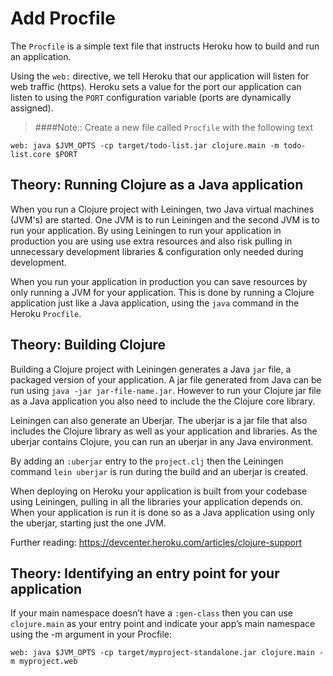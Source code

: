 # Add Procfile
The `Procfile` is a simple text file that instructs Heroku how to build and run an application.

Using the `web:` directive, we tell Heroku that our application will listen for web traffic (https).  Heroku sets a value for the port our application can listen to using the `PORT` configuration variable (ports are dynamically assigned).

> ####Note:: Create a new file called `Procfile` with the following text

```
web: java $JVM_OPTS -cp target/todo-list.jar clojure.main -m todo-list.core $PORT
```

## Theory: Running Clojure as a Java application

When you run a Clojure project with Leiningen, two Java virtual machines (JVM's) are started.  One JVM is to run Leiningen and the second JVM is to run your application.  By using Leiningen to run your application in production you are using use extra resources and also risk pulling in unnecessary development libraries & configuration only needed during development.

When you run your application in production you can save resources by only running a JVM for your application.  This is done by running a Clojure application just like a Java application, using the `java` command in the Heroku `Procfile`.


## Theory: Building Clojure

Building a Clojure project with Leiningen generates a Java `jar` file, a packaged version of your application.  A jar file generated from Java can be run using `java -jar jar-file-name.jar`.  However to run your Clojure jar file as a Java application you also need to include the the Clojure core library.

Leiningen can also generate an Uberjar.  The uberjar is a jar file that also includes the Clojure library as well as your application and libraries.  As the uberjar contains Clojure, you can run an uberjar in any Java environment.

By adding an `:uberjar` entry to the `project.clj` then the Leiningen command `lein uberjar` is run during the build and an uberjar is created.

When deploying on Heroku your application is built from your codebase using Leiningen, pulling in all the libraries your application depends on.  When your application is run it is done so as a Java application using only the uberjar, starting just the one JVM.

Further reading: https://devcenter.heroku.com/articles/clojure-support


## Theory: Identifying an entry point for your application

If your main namespace doesn’t have a `:gen-class` then you can use `clojure.main` as your entry point and indicate your app’s main namespace using the -m argument in your Procfile:

```
web: java $JVM_OPTS -cp target/myproject-standalone.jar clojure.main -m myproject.web
```
